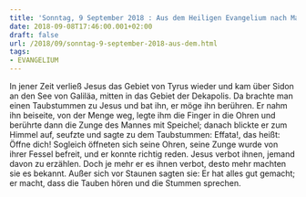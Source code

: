 ```yaml
---
title: 'Sonntag, 9 September 2018 : Aus dem Heiligen Evangelium nach Markus - Mk 7,31-37.'
date: 2018-09-08T17:46:00.001+02:00
draft: false
url: /2018/09/sonntag-9-september-2018-aus-dem.html
tags: 
- EVANGELIUM
---
```


In jener Zeit verließ Jesus das Gebiet von Tyrus wieder und kam über Sidon an den See von Galiläa, mitten in das Gebiet der Dekapolis. Da brachte man einen Taubstummen zu Jesus und bat ihn, er möge ihn berühren. Er nahm ihn beiseite, von der Menge weg, legte ihm die Finger in die Ohren und berührte dann die Zunge des Mannes mit Speichel; danach blickte er zum Himmel auf, seufzte und sagte zu dem Taubstummen: Effata!, das heißt: Öffne dich! Sogleich öffneten sich seine Ohren, seine Zunge wurde von ihrer Fessel befreit, und er konnte richtig reden. Jesus verbot ihnen, jemand davon zu erzählen. Doch je mehr er es ihnen verbot, desto mehr machten sie es bekannt. Außer sich vor Staunen sagten sie: Er hat alles gut gemacht; er macht, dass die Tauben hören und die Stummen sprechen.
